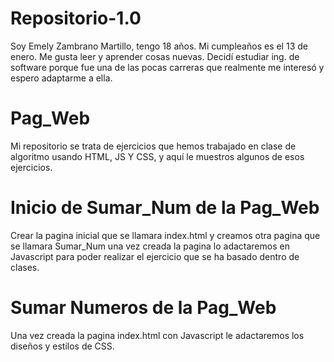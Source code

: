 # Repositorio-1.0
Soy Emely Zambrano Martillo, tengo 18 años. Mi cumpleaños es el 13 de enero. Me gusta leer y aprender cosas nuevas. Decidí estudiar ing. de software porque fue una de las pocas carreras que realmente me interesó y espero adaptarme a ella.
# Pag_Web
Mi repositorio se trata de ejercicios que hemos trabajado en clase de algoritmo usando HTML, JS Y CSS, y aquí le muestros algunos de esos ejercicios.

# Inicio de Sumar_Num de la Pag_Web
Crear la pagina inicial que se llamara index.html y creamos otra pagina que se llamara Sumar_Num una vez creada la pagina lo adactaremos en Javascript para poder realizar el ejercicio que se ha basado dentro de clases.

# Sumar Numeros de la Pag_Web
Una vez creada la pagina index.html con Javascript le adactaremos los diseños y estilos de CSS.